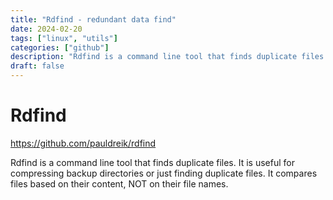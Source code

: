 ```yaml
---
title: "Rdfind - redundant data find"
date: 2024-02-20
tags: ["linux", "utils"]
categories: ["github"]
description: "Rdfind is a command line tool that finds duplicate files."
draft: false
---
```


# Rdfind

https://github.com/pauldreik/rdfind

Rdfind is a command line tool that finds duplicate files. It is useful for compressing backup directories or just finding duplicate files. It compares files based on their content, NOT on their file names.
